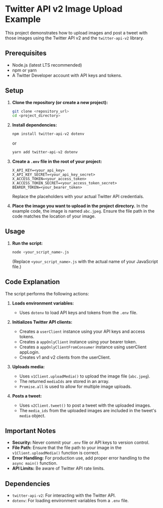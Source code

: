 # Twitter API v2 Image Upload Example

This project demonstrates how to upload images and post a tweet with those images using the Twitter API v2 and the `twitter-api-v2` library.

## Prerequisites

* Node.js (latest LTS recommended)
* npm or yarn
* A Twitter Developer account with API keys and tokens.

## Setup

1.  **Clone the repository (or create a new project):**

    ```bash
    git clone <repository_url>
    cd <project_directory>
    ```

2.  **Install dependencies:**

    ```bash
    npm install twitter-api-v2 dotenv
    ```

    or

    ```bash
    yarn add twitter-api-v2 dotenv
    ```

3.  **Create a `.env` file in the root of your project:**

    ```
    X_API_KEY=<your_api_key>
    X_API_KEY_SECRET=<your_api_key_secret>
    X_ACCESS_TOKEN=<your_access_token>
    X_ACCESS_TOKEN_SECRET=<your_access_token_secret>
    BEARER_TOKEN=<your_bearer_token>
    ```

    Replace the placeholders with your actual Twitter API credentials.

4.  **Place the image you want to upload in the project directory.** In the example code, the image is named `abc.jpeg`. Ensure the file path in the code matches the location of your image.

## Usage

1.  **Run the script:**

    ```bash
    node <your_script_name>.js
    ```

    (Replace `<your_script_name>.js` with the actual name of your JavaScript file.)

## Code Explanation

The script performs the following actions:

1.  **Loads environment variables:**
    * Uses `dotenv` to load API keys and tokens from the `.env` file.

2.  **Initializes Twitter API clients:**
    * Creates a `userClient` instance using your API keys and access tokens.
    * Creates a `appOnlyClient` instance using your bearer token.
    * Creates a `appOnlyClientFromConsumer` instance using userClient appLogin.
    * Creates v1 and v2 clients from the userClient.

3.  **Uploads media:**
    * Uses `v1Client.uploadMedia()` to upload the image file (`abc.jpeg`).
    * The returned `mediaIds` are stored in an array.
    * `Promise.all` is used to allow for multiple image uploads.

4.  **Posts a tweet:**
    * Uses `v2Client.tweet()` to post a tweet with the uploaded images.
    * The `media_ids` from the uploaded images are included in the tweet's `media` object.

## Important Notes

* **Security:** Never commit your `.env` file or API keys to version control.
* **File Path:** Ensure that the file path to your image in the `v1Client.uploadMedia()` function is correct.
* **Error Handling:** For production use, add proper error handling to the `async main()` function.
* **API Limits:** Be aware of Twitter API rate limits.

## Dependencies

* `twitter-api-v2`: For interacting with the Twitter API.
* `dotenv`: For loading environment variables from a `.env` file.
